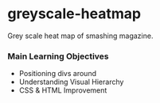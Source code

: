 # greyscale-heatmap
Grey scale heat map of smashing magazine.

### Main Learning Objectives
* Positioning divs around
* Understanding Visual Hierarchy
* CSS & HTML Improvement
